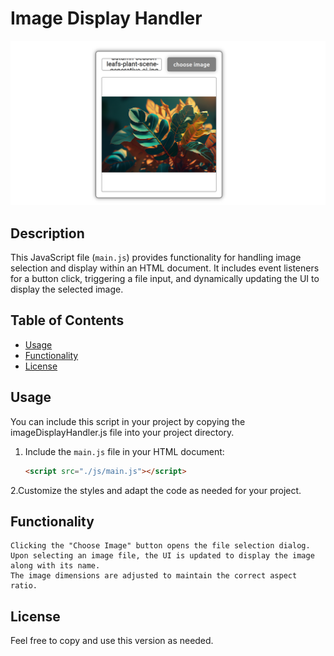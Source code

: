 # Image Display Handler

![Alt text](preview/demo.png)


## Description

This JavaScript file (`main.js`) provides functionality for handling image selection and display within an HTML document. It includes event listeners for a button click, triggering a file input, and dynamically updating the UI to display the selected image.

## Table of Contents

- [Usage](#usage)
- [Functionality](#functionality)
- [License](#license)

## Usage

You can include this script in your project by copying the imageDisplayHandler.js file into your project directory.

1. Include the `main.js` file in your HTML document:

   ```html
   <script src="./js/main.js"></script>
   
2.Customize the styles and adapt the code as needed for your project.
 
 
 ## Functionality

    Clicking the "Choose Image" button opens the file selection dialog.
    Upon selecting an image file, the UI is updated to display the image along with its name.
    The image dimensions are adjusted to maintain the correct aspect ratio.

## License 
  
Feel free to copy and use this version as needed.



